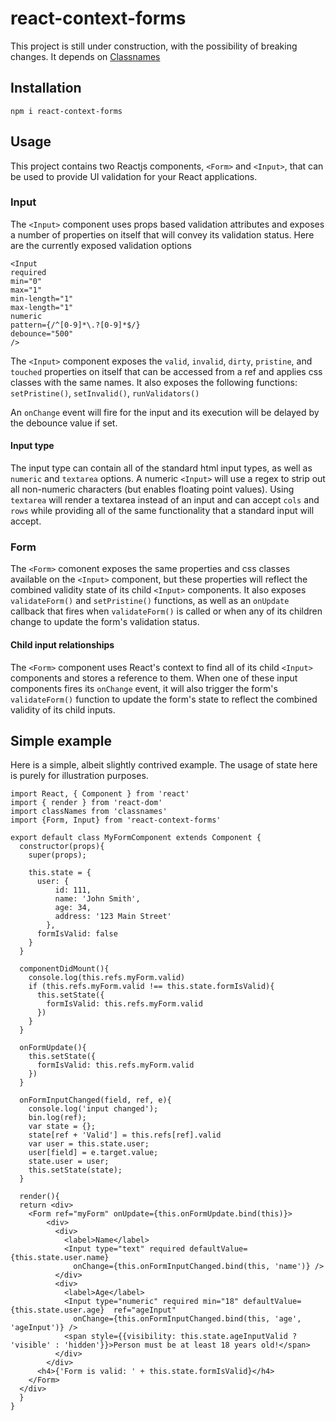 # react-context-forms

This project is still under construction, with the possibility of breaking changes. It depends on [Classnames](https://github.com/JedWatson/classnames)

## Installation

`npm i react-context-forms`


## Usage

This project contains two Reactjs components, `<Form>` and `<Input>`, that can be used to provide UI validation for your React applications.

### Input

The `<Input>` component uses props based validation attributes and exposes a number of properties on itself that will convey its validation status. Here are the currently exposed validation options

```
<Input 
required
min="0" 
max="1" 
min-length="1" 
max-length="1"
numeric
pattern={/^[0-9]*\.?[0-9]*$/}
debounce="500"
/>
```

The `<Input>` component exposes the `valid`, `invalid`, `dirty`, `pristine`, and `touched` properties on itself that can be accessed from a ref and applies css classes with the same names. It also exposes the following functions: `setPristine()`, `setInvalid()`, `runValidators()`

An `onChange` event will fire for the input and its execution will be delayed by the debounce value if set.

#### Input type

The input type can contain all of the standard html input types, as well as `numeric` and `textarea` options. A numeric `<Input>` will use a regex to strip out all non-numeric characters (but enables floating point values). Using `textarea` will render a textarea instead of an input and can accept `cols` and `rows` while providing all of the same functionality that a standard input will accept.



### Form

The `<Form>` comonent exposes the same properties and css classes available on the `<Input>` component, but these properties will reflect the combined validity state of its child `<Input>` components. It also exposes `validateForm()` and `setPristine()` functions, as well as an `onUpdate` callback that fires when `validateForm()` is called or when any of its children change to update the form's validation status.

#### Child input relationships

The `<Form>` component uses React's context to find all of its child `<Input>` components and stores a reference to them. When one of these input components fires its `onChange` event, it will also trigger the form's `validateForm()` function to update the form's state to reflect the combined validity of its child inputs.


## Simple example

Here is a simple, albeit slightly contrived example. The usage of state here is purely for illustration purposes.

```
import React, { Component } from 'react'
import { render } from 'react-dom'
import classNames from 'classnames'
import {Form, Input} from 'react-context-forms'

export default class MyFormComponent extends Component {
  constructor(props){
    super(props);

    this.state = {
      user: {
          id: 111,
          name: 'John Smith',
          age: 34,
          address: '123 Main Street'
        },
      formIsValid: false
    }
  }

  componentDidMount(){
    console.log(this.refs.myForm.valid)
    if (this.refs.myForm.valid !== this.state.formIsValid){
      this.setState({
        formIsValid: this.refs.myForm.valid
      })
    }
  }

  onFormUpdate(){
    this.setState({
      formIsValid: this.refs.myForm.valid
    })
  }

  onFormInputChanged(field, ref, e){
    console.log('input changed');
    bin.log(ref);
    var state = {};
    state[ref + 'Valid'] = this.refs[ref].valid
    var user = this.state.user;
    user[field] = e.target.value;
    state.user = user;
    this.setState(state);
  }

  render(){
  return <div>
    <Form ref="myForm" onUpdate={this.onFormUpdate.bind(this)}>
        <div>
          <div>
            <label>Name</label>
            <Input type="text" required defaultValue={this.state.user.name}
              onChange={this.onFormInputChanged.bind(this, 'name')} />
          </div>
          <div>
            <label>Age</label>
            <Input type="numeric" required min="18" defaultValue={this.state.user.age}  ref="ageInput"
              onChange={this.onFormInputChanged.bind(this, 'age', 'ageInput')} />
            <span style={{visibility: this.state.ageInputValid ? 'visible' : 'hidden'}}>Person must be at least 18 years old!</span>
          </div>
        </div>
      <h4>{'Form is valid: ' + this.state.formIsValid}</h4>
    </Form>
  </div>
  }
}

```
